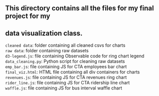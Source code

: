 ## This directory contains all the files for my final project for my<br /> 
## data visualization class.<br />

```cleaned data```: folder containing all cleaned csvs for charts<br />
```raw data```: folder containing raw datasets<br />
```d3-legend.js```: file containing Observable code for ring chart legend<br />
```data_cleaning.py```: Python script for cleaning raw datasets<br />
```emp_bar.js```: file containing JS for CTA employees bar chart<br />
```final_viz.html```: HTML file containing all div containers for charts<br />
```revenues.js```: file containing JS for CTA revenues ring chart<br />
```rider_line.js```: file containing JS for CTA ridership line chart<br />
```waffle.js```: file containing JS for bus interval waffle chart